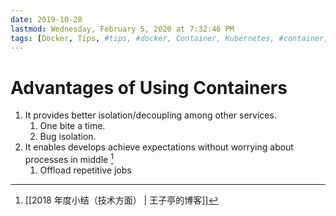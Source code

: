```yaml
---
date: 2019-10-28
lastmod: Wednesday, February 5, 2020 at 7:32:46 PM
tags: [Docker, Tips, #tips, #docker, Container, Kubernetes, #container, #kubernetes]
---
```

# Advantages of Using Containers

1. It provides better isolation/decoupling among other services.
	1. One bite a time.
	2. Bug isolation.
2. It enables develops achieve expectations without worrying about processes in middle [^F5CC8500798D]
	1. Offload repetitive jobs


[^F5CC8500798D]: [[2018 年度小结（技术方面） | 王子亭的博客]]